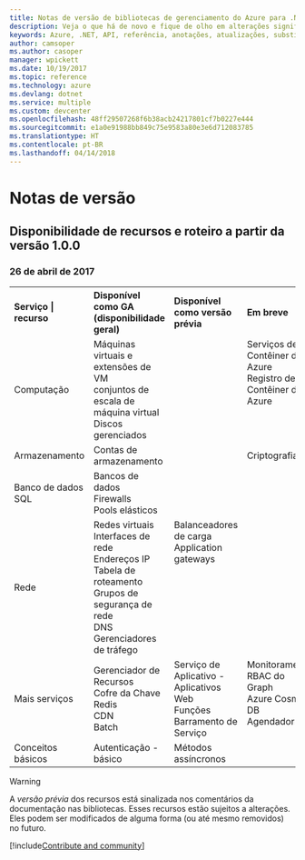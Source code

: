 ```yaml
---
title: Notas de versão de bibliotecas de gerenciamento do Azure para .NET | Microsoft Docs
description: Veja o que há de novo e fique de olho em alterações significativas nas bibliotecas de gerenciamento do Azure para .NET.
keywords: Azure, .NET, API, referência, anotações, atualizações, substituir, obsoleto
author: camsoper
ms.author: casoper
manager: wpickett
ms.date: 10/19/2017
ms.topic: reference
ms.technology: azure
ms.devlang: dotnet
ms.service: multiple
ms.custom: devcenter
ms.openlocfilehash: 48ff29507268f6b38acb24217801cf7b0227e444
ms.sourcegitcommit: e1a0e91988bb849c75e9583a80e3e6d712083785
ms.translationtype: HT
ms.contentlocale: pt-BR
ms.lasthandoff: 04/14/2018
---
```

# <a name="release-notes"></a>Notas de versão 

## <a name="feature-availability-and-road-map-as-of-version-100"></a>Disponibilidade de recursos e roteiro a partir da versão 1.0.0 ##
### <a name="april-26-2017"></a>26 de abril de 2017

<table>
  <tr>
    <th align="left">Serviço | recurso</th>
    <th align="left">Disponível como GA (disponibilidade geral)</th>
    <th align="left">Disponível como versão prévia</th>
    <th align="left">Em breve</th>
  </tr>
  <tr>
    <td>Computação</td>
    <td>Máquinas virtuais e extensões de VM<br>conjuntos de escala de máquina virtual<br>Discos gerenciados</td>
    <td></td>
    <td valign="top">Serviços de Contêiner do Azure<br>Registro de Contêiner do Azure</td>
  </tr>
  <tr>
    <td>Armazenamento</td>
    <td>Contas de armazenamento</td>
    <td></td>
    <td>Criptografia</td>
  </tr>
  <tr>
    <td>Banco de dados SQL</td>
    <td>Bancos de dados<br>Firewalls<br>Pools elásticos</td>
    <td></td>
    <td valign="top"></td>
  </tr>
  <tr>
    <td>Rede</td>
    <td>Redes virtuais<br>Interfaces de rede<br>Endereços IP<br>Tabela de roteamento<br>Grupos de segurança de rede<br>DNS<br>Gerenciadores de tráfego</td>
    <td valign="top">Balanceadores de carga<br>Application gateways</td>
    <td valign="top"></td>
  </tr>
  <tr>
    <td>Mais serviços</td>
    <td>Gerenciador de Recursos<br>Cofre da Chave<br>Redis<br>CDN<br>Batch</td>
    <td valign="top">Serviço de Aplicativo - Aplicativos Web<br>Funções<br>Barramento de Serviço</td>
    <td valign="top">Monitoramento<br>RBAC do Graph<br>Azure Cosmos DB<br>Agendador</td>
  </tr>
  <tr>
    <td>Conceitos básicos</td>
    <td>Autenticação - básico</td>
    <td>Métodos assíncronos</td>
    <td valign="top"></td>
  </tr>
</table>

> [!WARNING] 
> A *versão prévia* dos recursos está sinalizada nos comentários da documentação nas bibliotecas. Esses recursos estão sujeitos a alterações. Eles podem ser modificados de alguma forma (ou até mesmo removidos) no futuro.

[!include[Contribute and community](includes/contribute.md)]

